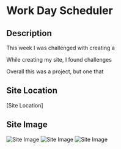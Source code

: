 # Work Day Scheduler

## Description 

This week I was challenged with creating a 

While creating my site, I found challenges 

Overall this was a  project, but one that 

## Site Location

[Site Location]

## Site Image
![Site Image](./assets/css/images/screen-shot1.png)
![Site Image](./assets/css/images/screen-shot2.png)
![Site Image](./assets/css/images/screen-shot3.png)
